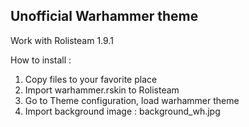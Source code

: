 
Unofficial Warhammer theme
--------------------------

Work with Rolisteam 1.9.1

How to install :
 1. Copy files to your favorite place
 2. Import warhammer.rskin to Rolisteam
 3. Go to Theme configuration, load warhammer theme
 4. Import background image : background_wh.jpg


